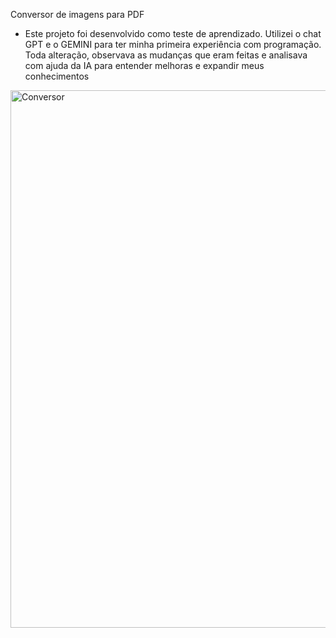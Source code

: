 Conversor de imagens para PDF
- Este projeto foi desenvolvido como teste de aprendizado. Utilizei o chat GPT e o GEMINI para ter minha primeira experiência com programação. Toda alteração, observava as mudanças que eram feitas e analisava com ajuda da IA para entender melhoras e expandir meus conhecimentos
<img width="1519" height="860" alt="Conversor" src="https://github.com/user-attachments/assets/77c2c6c1-ab42-40e9-9cdc-c562ecf86ffc" />

